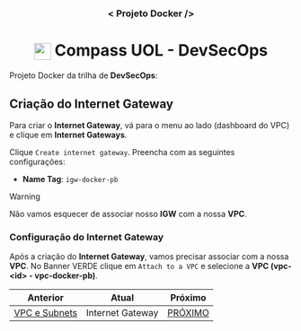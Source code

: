 <h3 align="center">< Projeto Docker /></h3>

<h1 align="center">
    <img align="center" src="https://logospng.org/download/uol/logo-uol-icon-256.png" width="30" height="30" /> Compass UOL - DevSecOps
</h1>

Projeto Docker da trilha de **DevSecOps**:

## Criação do Internet Gateway

Para criar o **Internet Gateway**, vá para o menu ao lado (dashboard do VPC) e clique em **Internet Gateways**.

Clique `Create internet gateway`. Preencha com as seguintes configurações:

- **Name Tag**: `igw-docker-pb`

> [!WARNING]
> Não vamos esquecer de associar nosso **IGW** com a nossa **VPC**.

### Configuração do Internet Gateway

Após a criação do **Internet Gateway**, vamos precisar associar com a nossa **VPC**. No Banner VERDE clique em `Attach to a VPC` e selecione a **VPC (vpc-\<id\> - vpc-docker-pb)**.

| Anterior                            | Atual            | Próximo                      |
| ----------------------------------- | ---------------- | ---------------------------- |
| [VPC e Subnets](1.vpc_e_subnets.md) | Internet Gateway | [PRÓXIMO](3.nat_gateways.md) |
